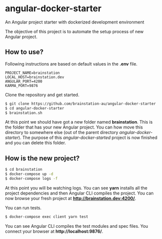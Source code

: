# angular-docker-starter
An Angular project starter with dockerized development environment

The objective of this project is to automate the setup process of new Angular project.

## How to use?

Following instructions are based on default values in the **.env** file.
```text
PROJECT_NAME=brainstation
LOCAL_HOST=brainstation.dev
ANGULAR_PORT=4200
KARMA_PORT=9876
```

Clone the repository and get started.
```bash
$ git clone https://github.com/brainstation-au/angular-docker-starter
$ cd angular-docker-starter
$ brainstation.sh
```

At this point we should have got a new folder named **brainstation**. This is the folder that has your new Angular
project. You can how move this directory to somewhere else (out of the parent directory *angular-docker-starter*).
The purpose of this *angular-docker-started* project is now finished and you can delete this folder.

## How is the new project?
```bash
$ cd brainstation
$ docker-compose up -d
$ docker-compose logs -f
```
At this point you will be watching logs. You can see **yarn** installs all the project dependencies and then Angular
CLI compiles the project. You can now browse your fresh project at **http://brainstation.dev:4200/**.

You can run tests.
```bash
$ docker-compose exec client yarn test
```
You can see Angular CLI compiles the test modules and spec files. You connect your browser at **http://localhost:9876/**. 
